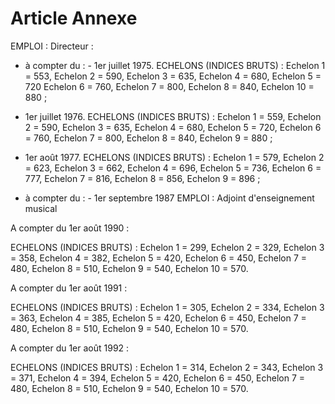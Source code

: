 # Article Annexe

EMPLOI : Directeur :

- à compter du : - 1er juillet 1975. ECHELONS (INDICES BRUTS) : Echelon 1 = 553, Echelon 2 = 590,           Echelon 3 = 635, Echelon 4 = 680, Echelon 5 = 720           Echelon 6 = 760, Echelon 7 = 800, Echelon 8 = 840,           Echelon 10 = 880 ;

- 1er juillet 1976. ECHELONS (INDICES BRUTS) : Echelon 1 = 559, Echelon 2 = 590,           Echelon 3 = 635, Echelon 4 = 680, Echelon 5 = 720,           Echelon 6 = 760, Echelon 7 = 800, Echelon 8 = 840,           Echelon 9 = 880 ;

- 1er août 1977. ECHELONS (INDICES BRUTS) : Echelon 1 = 579, Echelon 2 = 623,           Echelon 3 = 662, Echelon 4 = 696, Echelon 5 = 736,           Echelon 6 = 777, Echelon 7 = 816, Echelon 8 = 856,           Echelon 9 = 896 ;

- à compter du : - 1er septembre 1987          EMPLOI : Adjoint d'enseignement musical

A compter du 1er août 1990 :

ECHELONS (INDICES BRUTS) : Echelon 1 = 299, Echelon 2 = 329,           Echelon 3 = 358, Echelon 4 = 382, Echelon 5 = 420,           Echelon 6 = 450, Echelon 7 = 480, Echelon 8 = 510,           Echelon 9 = 540, Echelon 10 = 570.

A compter du 1er août 1991 :

ECHELONS (INDICES BRUTS) : Echelon 1 = 305, Echelon 2 = 334,           Echelon 3 = 363, Echelon 4 = 385, Echelon 5 = 420,           Echelon 6 = 450, Echelon 7 = 480, Echelon 8 = 510,           Echelon 9 = 540, Echelon 10 = 570.

A compter du 1er août 1992 :

ECHELONS (INDICES BRUTS) : Echelon 1 = 314, Echelon 2 = 343,           Echelon 3 = 371, Echelon 4 = 394, Echelon 5 = 420,           Echelon 6 = 450, Echelon 7 = 480, Echelon 8 = 510,           Echelon 9 = 540, Echelon 10 = 570.
